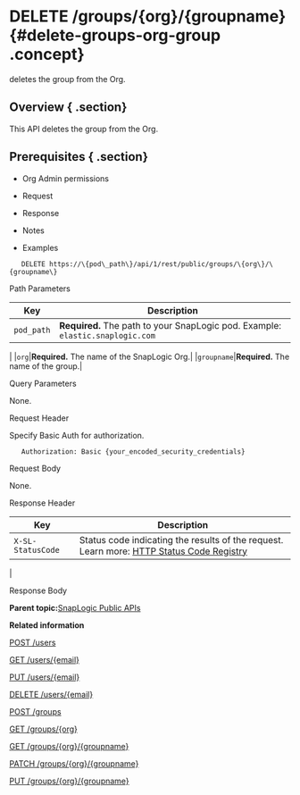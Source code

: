 # DELETE /groups/\{org\}/\{groupname\} {#delete-groups-org-group .concept}

deletes the group from the Org.

## Overview { .section}

This API deletes the group from the Org.

## Prerequisites { .section}

-   Org Admin permissions

-   Request
-   Response
-   Notes
-   Examples

``` {#codeblock-endpoint .normalize-space .lang-uri}
   DELETE https://\{pod\_path\}/api/1/rest/public/groups/\{org\}/\{groupname\}

```

Path Parameters

|Key|Description|
|---|-----------|
|`pod_path`|**Required.** The path to your SnapLogic pod. Example: `elastic.snaplogic.com`

|
|`org`|**Required.** The name of the SnapLogic Org.|
|`groupname`|**Required.** The name of the group.|

Query Parameters

None.

Request Header

Specify Basic Auth for authorization.

``` {#d73e705 .normalize-space}
   Authorization: Basic {your_encoded_security_credentials}

```

Request Body

None.

Response Header

|Key|Description|
|---|-----------|
|`X-SL-StatusCode`|Status code indicating the results of the request. Learn more: [HTTP Status Code Registry](https://www.iana.org/assignments/http-status-codes/http-status-codes.xhtml)

|

Response Body

**Parent topic:**[SnapLogic Public APIs](../public-apis/public-apis.md)

**Related information**  


[POST /users](../public-apis/post-users.md)

[GET /users/\{email\}](../public-apis/get-users-email.md)

[PUT /users/\{email\}](../public-apis/put-users-email.md)

[DELETE /users/\{email\}](../public-apis/delete-users-email.md)

[POST /groups](../public-apis/post-groups.md)

[GET /groups/\{org\}](../public-apis/get-groups-org.md)

[GET /groups/\{org\}/\{groupname\}](../public-apis/get-groups-org-group.md)

[PATCH /groups/\{org\}/\{groupname\}](../public-apis/patch-groups-org-group.md)

[PUT /groups/\{org\}/\{groupname\}](../public-apis/put-groups-org-group.md)

